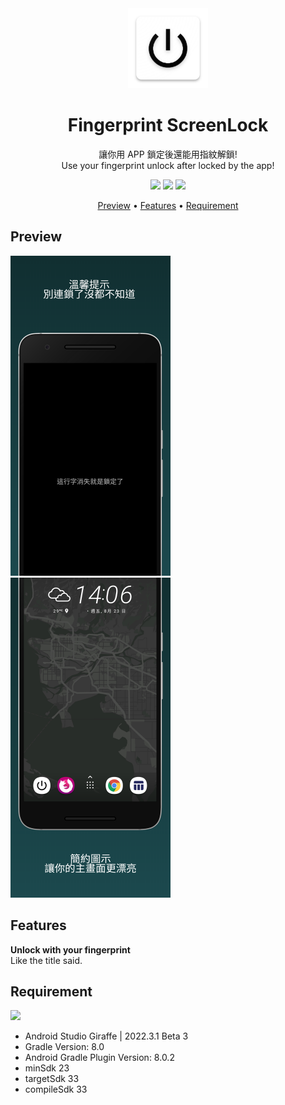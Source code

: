 <div align="center">

<img src="https://raw.githubusercontent.com/MrNegativeTW/FingerPrint-ScreenLock/master/Images/ic_launcher.png" width="128" height="128">

# Fingerprint ScreenLock

讓你用 APP 鎖定後還能用指紋解鎖!<br>
Use your fingerprint unlock after locked by the app!
  
![](https://img.shields.io/badge/build-failed,%20just%20like%20everything%20else%20in%20your%20life-red.svg?style=flat-square)
![](https://img.shields.io/badge/License-Apache%202.0-blue.svg?style=flat-square)
![](https://img.shields.io/badge/Android-6--13-32DE84?style=flat-square)

<p align="center">
  <a href="#preview">Preview</a> •
  <a href="#features">Features</a> •
  <a href="#requirement">Requirement</a>
</p>
  
</div>

## Preview

<img src="https://github.com/MrNegativeTW/FingerPrint-ScreenLock/blob/master/Images/Mockup_0.png" width="256"><nobr>
<img src="https://github.com/MrNegativeTW/FingerPrint-ScreenLock/blob/master/Images/Mockup_1.png" width="256">
  
## Features
  
**Unlock with your fingerprint**<br>
Like the title said.

## Requirement
  
![](https://img.shields.io/badge/Android%20Studio-Giraffe%20|%202022.3.1-32DE84?style=flat-square)

- Android Studio Giraffe | 2022.3.1 Beta 3
- Gradle Version: 8.0
- Android Gradle Plugin Version: 8.0.2
- minSdk 23
- targetSdk  33
- compileSdk 33
